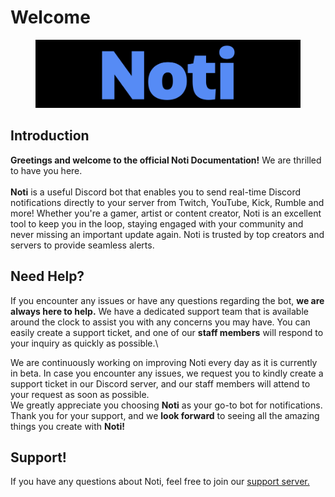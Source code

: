 # Welcome

<figure><img src=".gitbook/assets/favicon.png" alt=""><figcaption></figcaption></figure>

## Introduction

**Greetings and welcome to the official Noti Documentation!** We are thrilled to have you here.\
\
**Noti** is a useful Discord bot that enables you to send real-time Discord notifications directly to your server from Twitch, YouTube, Kick, Rumble and more! Whether you're a gamer, artist or content creator, Noti is an excellent tool to keep you in the loop, staying engaged with your community and never missing an important update again. Noti is trusted by top creators and servers to provide seamless alerts.


## Need Help?

If you encounter any issues or have any questions regarding the bot, **we are always here to help.** We have a dedicated support team that is available around the clock to assist you with any concerns you may have. You can easily create a support ticket, and one of our **staff members** will respond to your inquiry as quickly as possible.\


We are continuously working on improving Noti every day as it is currently in beta. In case you encounter any issues, we request you to kindly create a support ticket in our Discord server, and our staff members will attend to your request as soon as possible.
\
We greatly appreciate you choosing **Noti** as your go-to bot for notifications. Thank you for your support, and we **look forward** to seeing all the amazing things you create with **Noti!**

## Support!

If you have any questions about Noti, feel free to join our [support server. ](https://discord.com/invite/xq6F6ZkUte)
